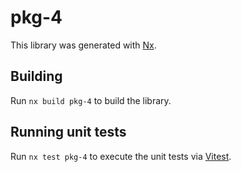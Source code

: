 # pkg-4

This library was generated with [Nx](https://nx.dev).

## Building

Run `nx build pkg-4` to build the library.

## Running unit tests

Run `nx test pkg-4` to execute the unit tests via [Vitest](https://vitest.dev/).
